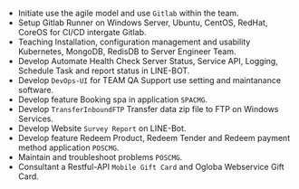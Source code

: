  - Initiate use the agile model and use `Gitlab` within the team.
  - Setup Gitlab Runner on Windows Server, Ubuntu, CentOS, RedHat, CoreOS for CI/CD intergate Gitlab.
  - Teaching Installation, configuration management and usability Kubernetes, MongoDB, RedisDB to Server Engineer Team.
  - Develop Automate Health Check Server Status, Service API, Logging, Schedule Task and report status in LINE-BOT.
  - Develop `DevOps-UI` for TEAM QA Support use setting and maintanance software. 
  - Develop feature Booking spa in application `SPACMG`.
  - Develop `TransferInboundFTP` Transfer data zip file to FTP on Windows Services.
  - Develop Website `Survey Report` on LINE-Bot.
  - Develop feature Redeem Product, Redeem Tender and Redeem payment method application `POSCMG`.
  - Maintain and troubleshoot problems `POSCMG`.
  - Consultant a Restful-API `Mobile Gift Card` and Ogloba Webservice Gift Card.
